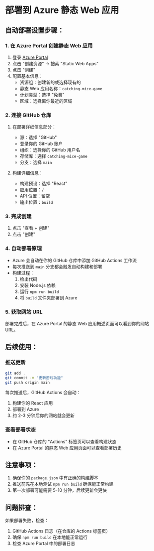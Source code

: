 # 部署到 Azure 静态 Web 应用

## 自动部署设置步骤：

### 1. 在 Azure Portal 创建静态 Web 应用
1. 登录 [Azure Portal](https://portal.azure.com)
2. 点击 "创建资源" -> 搜索 "Static Web Apps"
3. 点击 "创建"
4. 配置基本信息：
   - 资源组：创建新的或选择现有的
   - 静态 Web 应用名称：`catching-mice-game`
   - 计划类型：选择 "免费"
   - 区域：选择离你最近的区域

### 2. 连接 GitHub 仓库
1. 在部署详细信息部分：
   - 源：选择 "GitHub"
   - 登录你的 GitHub 账户
   - 组织：选择你的 GitHub 用户名
   - 存储库：选择 `catching-mice-game`
   - 分支：选择 `main`

2. 构建详细信息：
   - 构建预设：选择 "React"
   - 应用位置：`/`
   - API 位置：留空
   - 输出位置：`build`

### 3. 完成创建
1. 点击 "查看 + 创建"
2. 点击 "创建"

### 4. 自动部署原理
- Azure 会自动在你的 GitHub 仓库中添加 GitHub Actions 工作流
- 每次推送到 `main` 分支都会触发自动构建和部署
- 构建过程：
  1. 检出代码
  2. 安装 Node.js 依赖
  3. 运行 `npm run build`
  4. 将 `build` 文件夹部署到 Azure

### 5. 获取网站 URL
部署完成后，在 Azure Portal 的静态 Web 应用概述页面可以看到你的网站 URL。

## 后续使用：

### 推送更新
```bash
git add .
git commit -m "更新游戏功能"
git push origin main
```

每次推送后，GitHub Actions 会自动：
1. 构建你的 React 应用
2. 部署到 Azure
3. 约 2-3 分钟后你的网站就会更新

### 查看部署状态
- 在 GitHub 仓库的 "Actions" 标签页可以查看构建状态
- 在 Azure Portal 的静态 Web 应用页面可以查看部署历史

## 注意事项：
1. 确保你的 `package.json` 中有正确的构建脚本
2. 推送前先在本地测试 `npm run build` 确保能正常构建
3. 第一次部署可能需要 5-10 分钟，后续更新会更快

## 问题排查：
如果部署失败，检查：
1. GitHub Actions 日志（在仓库的 Actions 标签页）
2. 确保 `npm run build` 在本地能正常运行
3. 检查 Azure Portal 中的部署日志

